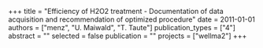 +++
title = "Efficiency of H2O2 treatment - Documentation of data acquisition and recommendation of optimized procedure"
date = 2011-01-01
authors = ["menz", "U. Maiwald", "T. Taute"]
publication_types = ["4"]
abstract = ""
selected = false
publication = ""
projects = ["wellma2"]
+++

